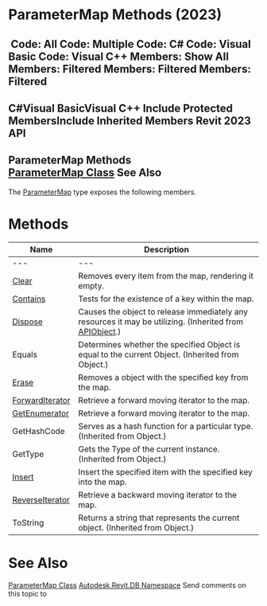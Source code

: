 # ParameterMap Methods (2023)

﻿
 Code: All Code: Multiple Code: C# Code: Visual Basic Code: Visual C++  Members: Show All Members: Filtered Members: Filtered Members: Filtered   
---  
C#Visual BasicVisual C++
Include Protected MembersInclude Inherited Members
Revit 2023 API  
---  
ParameterMap Methods  
[ParameterMap Class](ff69bcfe-2531-e9dd-279d-e1095c035e19.md "ParameterMap Class") See Also  
---  
The [ParameterMap](ff69bcfe-2531-e9dd-279d-e1095c035e19.md "ParameterMap Class") type exposes the following members.
# Methods
| Name | Description |
| --- | --- |
| --- | --- | --- |
| [Clear](aed94a0e-d3de-d501-db0b-d80265f1b7e4.md "Clear Method") | Removes every item from the map, rendering it empty. |
| [Contains](6548108c-0ba1-b02a-3c01-e0145ddce53d.md "Contains Method") | Tests for the existence of a key within the map. |
| [Dispose](7c03212a-b587-1c89-3912-efea0d2619c5.md "Dispose Method") | Causes the object to release immediately any resources it may be utilizing. (Inherited from [APIObject](beb86ef5-39ad-3f0d-0cd9-0c929387a2bb.md "APIObject Class").) |
| Equals | Determines whether the specified Object is equal to the current Object. (Inherited from Object.) |
| [Erase](02e8ca98-95fb-93df-050d-f355f91c3feb.md "Erase Method") | Removes a object with the specified key from the map. |
| [ForwardIterator](8ad1533b-b495-679d-7a7f-1407d692eee0.md "ForwardIterator Method") | Retrieve a forward moving iterator to the map. |
| [GetEnumerator](13fdc090-378b-7ba0-9498-bd1c1f27e80b.md "GetEnumerator Method") | Retrieve a forward moving iterator to the map. |
| GetHashCode | Serves as a hash function for a particular type.  (Inherited from Object.) |
| GetType | Gets the Type of the current instance. (Inherited from Object.) |
| [Insert](b84cb6ee-43e0-c888-34fa-e904f8859800.md "Insert Method") | Insert the specified item with the specified key into the map. |
| [ReverseIterator](b9688ea8-f87a-c401-39b2-462ead4ecd16.md "ReverseIterator Method") | Retrieve a backward moving iterator to the map. |
| ToString | Returns a string that represents the current object. (Inherited from Object.) |

# See Also
[ParameterMap Class](ff69bcfe-2531-e9dd-279d-e1095c035e19.md "ParameterMap Class")
[Autodesk.Revit.DB Namespace](87546ba7-461b-c646-cbb1-2cb8f5bff8b2.md "Autodesk.Revit.DB Namespace")
Send comments on this topic to 